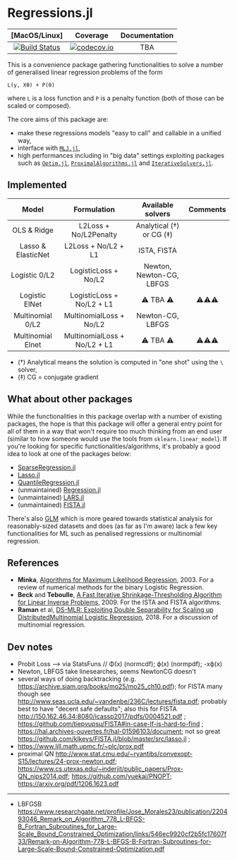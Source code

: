 # Regressions.jl

| [MacOS/Linux] | Coverage | Documentation |
| :-----------: | :------: | :-----------: |
| [![Build Status](https://travis-ci.org/tlienart/Regressions.jl.svg?branch=master)](https://travis-ci.org/tlienart/Regressions.jl) | [![codecov.io](http://codecov.io/github/tlienart/Regressions.jl/coverage.svg?branch=master)](http://codecov.io/github/tlienart/Regressions.jl?branch=master) | TBA |

This is a convenience package gathering functionalities to solve a number of generalised linear regression problems of the form

```
L(y, Xθ) + P(θ)
```

where `L` is a loss function and `P`  is a penalty function (both of those can be scaled or composed).

The core aims of this package are:

- make these regressions models "easy to call" and callable in a unified way,
- interface with [`MLJ.jl`](https://github.com/alan-turing-institute/MLJ.jl),
- high performances including in "big data" settings exploiting packages such as [`Optim.jl`](https://github.com/JuliaNLSolvers/Optim.jl), [`ProximalAlgorithms.jl`](https://github.com/kul-forbes/ProximalAlgorithms.jl) and [`IterativeSolvers.jl`](https://github.com/JuliaMath/IterativeSolvers.jl).

## Implemented

| Model              | Formulation                  | Available solvers        | Comments |
| :----------------: | :--------------------------: | :----------------------: | :------: |
| OLS & Ridge        | L2Loss + No/L2Penalty        | Analytical (†) or CG (‡) |          |
| Lasso & ElasticNet | L2Loss + No/L2 + L1          | ISTA, FISTA              |          |
| Logistic 0/L2      | LogisticLoss + No/L2         | Newton, Newton-CG, LBFGS |          |
| Logistic ElNet     | LogisticLoss + No/L2 + L1    | ⚠ TBA ⚠                  |  ⚠⚠⚠     |
| Multinomial 0/L2   | MultinomialLoss + No/L2      | Newton-CG, LBFGS         |          |
| Multinomial Elnet  | MultinomialLoss + No/L2 + L1 | ⚠ TBA ⚠                  |  ⚠⚠⚠     |


* (†) Analytical means the solution is computed in "one shot" using the `\` solver,
* (‡) CG = conjugate gradient

## What about other packages

While the functionalities in this package overlap with a number of existing packages, the hope is that this package will offer a general entry point for all of them in a way that won't require too much thinking from an end user (similar to how someone would use the tools from `sklearn.linear_model`).
If you're looking for specific functionalities/algorithms, it's probably a good idea to look at one of the packages below:

- [SparseRegression.jl](https://github.com/joshday/SparseRegression.jl)
- [Lasso.jl](https://github.com/JuliaStats/Lasso.jl)
- [QuantileRegression.jl](https://github.com/pkofod/QuantileRegression.jl)
- (unmaintained) [Regression.jl](https://github.com/lindahua/Regression.jl)
- (unmaintained) [LARS.jl](https://github.com/simonster/LARS.jl)
- (unmaintained) [FISTA.jl](https://github.com/klkeys/FISTA.jl)

There's also [GLM](https://github.com/JuliaStats/GLM.jl) which is more geared towards statistical analysis for reasonably-sized datasets and does (as far as I'm aware) lack a few key functionalities for ML such as penalised regressions or multinomial regression.

## References

* **Minka**, [Algorithms for Maximum Likelihood Regression](https://tminka.github.io/papers/logreg/minka-logreg.pdf), 2003. For a review of numerical methods for the binary Logistic Regression.
* **Beck** and **Teboulle**, [A Fast Iterative Shrinkage-Thresholding Algorithm for Linear Inverse Problems](https://tinyurl.com/beck-teboulle-fista), 2009. For the ISTA and FISTA algorithms.
* **Raman** et al, [DS-MLR: Exploiting Double Separability for Scaling up DistributedMultinomial Logistic Regression](https://arxiv.org/pdf/1604.04706.pdf), 2018. For a discussion of multinomial regression.

## Dev notes

* Probit Loss --> via StatsFuns // Φ(x) (normcdf); ϕ(x) (normpdf); -xϕ(x)
* Newton, LBFGS take linesearches, seems NewtonCG doesn't
* several ways of doing backtracking (e.g. https://archive.siam.org/books/mo25/mo25_ch10.pdf); for FISTA many though see http://www.seas.ucla.edu/~vandenbe/236C/lectures/fista.pdf; probably best to have "decent safe defaults"; also this for FISTA http://150.162.46.34:8080/icassp2017/pdfs/0004521.pdf ; https://github.com/tiepvupsu/FISTA#in-case-lf-is-hard-to-find ; https://hal.archives-ouvertes.fr/hal-01596103/document; not so great https://github.com/klkeys/FISTA.jl/blob/master/src/lasso.jl ;
* https://www.ljll.math.upmc.fr/~plc/prox.pdf
* proximal QN http://www.stat.cmu.edu/~ryantibs/convexopt-S15/lectures/24-prox-newton.pdf; https://www.cs.utexas.edu/~inderjit/public_papers/Prox-QN_nips2014.pdf; https://github.com/yuekai/PNOPT; https://arxiv.org/pdf/1206.1623.pdf

---

* LBFGSB https://www.researchgate.net/profile/Jose_Morales23/publication/220493046_Remark_on_Algorithm_778_L-BFGS-B_Fortran_Subroutines_for_Large-Scale_Bound_Constrained_Optimization/links/546ec9920cf2b5fc17607f33/Remark-on-Algorithm-778-L-BFGS-B-Fortran-Subroutines-for-Large-Scale-Bound-Constrained-Optimization.pdf

